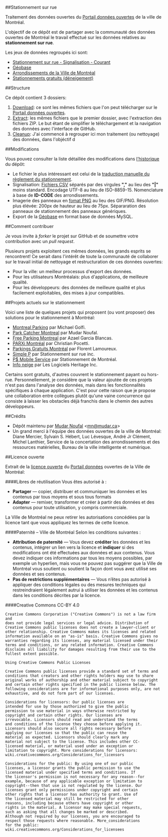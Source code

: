##Stationnement sur rue

Traitement des données ouvertes du [Portail données ouvertes][lien_portail_licence] de la ville de Montréal.

L'objectif de ce dépôt est de partager avec la communauté des données ouvertes de Montréal le travail effectué sur les données relatives au **stationnement sur rue**.

Les jeux de données regroupés ici sont:

* [Stationnement sur rue - Signalisation - Courant][lien_portail_signalisation]
* [Géobase][lien_portail_geobase]
* [Arrondissements de la Ville de Montréal][lien_portail_arrondissements]
* [Stationnements gratuits (déneigement)][lien_portail_deneigement]

##Structure

Ce dépôt contient 3 dossiers:

1. [Download][lien_depot_download]: ce sont les mêmes fichiers que l'on peut télécharger sur le [Portail données ouvertes][lien_portail].
2. [Extract][lien_depot_extract]: les mêmes fichiers que le premier dossier, avec l'extraction des fichiers ZIP. Le but étant de simplifier le téléchargement et la navigation des données avec l'interface de GitHub.
3. [Cleanup][lien_depot_cleanup]: J'ai commencé à regrouper ici mon traitement (ou nettoyage) des données, dans l'objéctif d

##Modifications

Vous pouvez consulter la liste détaillée des modifications dans [l'historique][lien_depot_commits] du dépôt:

* Le fichier le plus intéressant est celui de la [traduction manuelle du règlement du stationnement][lien_depot_reglement].
* Signalisation: [Fichiers CSV][lien_depot_signalisation] séparés par des virgules **","** au lieu des **"|"** moins standard. Encodage UTF-8 au lieu de ISO-8859-15. Nomenclature à base de **ID-CODE** des arrondissements.
* Imagerie des panneaux en [fomat PNG][lien_depot_imagerie] au lieu des GIF/PNG. Résolution plus élévée: 200px de hauteur au lieu de 75px. Sépararation des panneaux de stationnement des panneaux génériques.
* Export de la [Géobase][lien_depot_geobase] en format base de données MySQL.

##Comment contribuer

Je vous invite à *forker* le projet sur GitHub et de soumettre votre contribution avec un *pull request*.

Plusieurs projets exploitent ces mêmes données, les grands esprits se rencontrent! Ce serait dans l'intérêt de toute la communauté de collaborer sur le travail initial de nettoyage et restructuration de ces données ouvertes:
 
* Pour la ville: un meilleur processus d'export des données.
* Pour les utilisateurs Montréalais: plus d'applications, de meilleure qualité.
* Pour les développeurs: des données de meilleure qualité et plus facilement exploitables, des mises à jour compatibles.

##Projets actuels sur le stationnement

Voici une liste de quelques projets qui proposent (ou vont proposer) des solutions pour le stationnement à Montréal:

* [Montreal Parking](https://play.google.com/store/apps/details?id=com.MichaelGolfi.MontrealParking) par Michael Golfi.
* [Park Catcher Montreal](https://github.com/mudar/ParkCatcher) par Mudar Noufal.
* [Free Parking Montreal](http://www.appcto.com/?page=projects&id=1) par Azael Garcia Blancas.
* [PARXi Montréal](http://parxiapp.com/) par Christian Pocetti.
* [Parkings Gratuits Montréal](https://play.google.com/store/apps/details?id=fr.florentlamoureux.parkingmontrealdeneigement) par Florent Lamoureux.
* [Simple P](http://p.ruemtl.com) par Stationnement sur rue inc.
* [P$ Mobile Service](https://play.google.com/store/apps/details?id=tc.tc.scsm.phonegap) par Stationnement de Montréal.
* [Info neige](http://www.heritagesoftware.ca/portfolio-item/defi-info-neige-2014/) par Les Logiciels Heritage Inc.

Certains sont gratuits, d'autres couvrent le stationnement payant ou hors-rue. Personnellement, je considère que la valeur ajoutée de ces projets n'est pas dans l'analyse des données, mais dans les fonctionnalités spécifiques à chaque application. C'est pour cette raison que je propose une collaboration entre collègues plutôt qu'une vaine concurrence qui consiste à laisser les obstacles déjà franchis dans le chemin des autres développeurs.

##Crédits

* Dépôt maintenu par [Mudar Noufal][lien_github_mudar]  &lt;<mn@mudar.ca>&gt;
* Un grand merci à l'équipe des données ouvertes de la ville de Montréal: Diane Mercier, Sylvain S. Hébert, Luc Lévesque, André Jr Clément, Michel Lanthier, Service de la concertation des arrondissements et des ressources matérielles, Bureau de la ville intelligente et numérique.

##Licence ouverte

Extrait de la [licence ouverte][lien_portail_licence] du [Portail données][lien_portail] ouvertes de la Ville de Montréal:

####Libres de réutilisation
Vous êtes autorisé à :

* **Partager** — copier, distribuer et communiquer les données et les contenus par tous moyens et sous tous formats
* **Adapter** — remixer, transformer et créer à partir des données et des contenus pour toute utilisation, y compris commerciale.

La Ville de Montréal ne peux retirer les autorisations concédées par la licence tant que vous appliquez les termes de cette licence.

####Paternité – Ville de Montréal
Selon les conditions suivantes :
 
* **Attribution de paternité** — Vous devez **créditer** les données et les contenus, intégrer un lien vers la licence et **indiquer** si des modifications ont été effectuées aux données et aux contenus. Vous devez indiquer ces informations par tous les moyens possibles, par exemple un hyperlien, mais vous ne pouvez pas suggérer que la Ville de Montréal vous soutient ou soutient la façon dont vous avez utilisé ses données et ses contenus.
* **Pas de restrictions supplémentaires** — Vous n’êtes pas autorisé à appliquer des conditions légales ou des mesures techniques qui restreindraient légalement autrui à utiliser les données et les contenus dans les conditions décrites par la licence.

####Creative Commons CC-BY 4.0

    Creative Commons Corporation ("Creative Commons") is not a law firm and
    does not provide legal services or legal advice. Distribution of
    Creative Commons public licenses does not create a lawyer-client or
    other relationship. Creative Commons makes its licenses and related
    information available on an "as-is" basis. Creative Commons gives no
    warranties regarding its licenses, any material licensed under their
    terms and conditions, or any related information. Creative Commons
    disclaims all liability for damages resulting from their use to the
    fullest extent possible.

    Using Creative Commons Public Licenses

    Creative Commons public licenses provide a standard set of terms and
    conditions that creators and other rights holders may use to share
    original works of authorship and other material subject to copyright
    and certain other rights specified in the public license below. The
    following considerations are for informational purposes only, are not
    exhaustive, and do not form part of our licenses.

    Considerations for licensors: Our public licenses are
    intended for use by those authorized to give the public
    permission to use material in ways otherwise restricted by
    copyright and certain other rights. Our licenses are
    irrevocable. Licensors should read and understand the terms
    and conditions of the license they choose before applying it.
    Licensors should also secure all rights necessary before
    applying our licenses so that the public can reuse the
    material as expected. Licensors should clearly mark any
    material not subject to the license. This includes other CC-
    licensed material, or material used under an exception or
    limitation to copyright. More considerations for licensors:
    wiki.creativecommons.org/Considerations_for_licensors

    Considerations for the public: By using one of our public
    licenses, a licensor grants the public permission to use the
    licensed material under specified terms and conditions. If
    the licensor's permission is not necessary for any reason--for
    example, because of any applicable exception or limitation to
    copyright--then that use is not regulated by the license. Our
    licenses grant only permissions under copyright and certain
    other rights that a licensor has authority to grant. Use of
    the licensed material may still be restricted for other
    reasons, including because others have copyright or other
    rights in the material. A licensor may make special requests,
    such as asking that all changes be marked or described.
    Although not required by our licenses, you are encouraged to
    respect those requests where reasonable. More_considerations
    for the public: 
    wiki.creativecommons.org/Considerations_for_licensees

[lien_portail]: http://donnees.ville.montreal.qc.ca/
[lien_portail_signalisation]: http://donnees.ville.montreal.qc.ca/dataset/stationnement-sur-rue-signalisation-courant
[lien_portail_geobase]: http://donnees.ville.montreal.qc.ca/dataset/geobase
[lien_portail_deneigement]: http://donnees.ville.montreal.qc.ca/dataset/stationnements-gratuits
[lien_portail_arrondissements]: http://donnees.ville.montreal.qc.ca/dataset/polygones-arrondissements
[lien_portail_licence]: http://donnees.ville.montreal.qc.ca/licence-2014/
[lien_github_mudar]: https://github.com/mudar
[lien_depot_commits]: https://github.com/mudar/StationnementSurRueMontreal/commits/master
[lien_depot_download]: https://github.com/mudar/StationnementSurRueMontreal/tree/master/01_download
[lien_depot_extract]: https://github.com/mudar/StationnementSurRueMontreal/tree/master/02_extract
[lien_depot_cleanup]: https://github.com/mudar/StationnementSurRueMontreal/tree/master/03_cleanup
[lien_depot_imagerie]: https://github.com/mudar/StationnementSurRueMontreal/tree/master/03_cleanup/Imagerie%20des%20panneaux/png
[lien_depot_signalisation]: https://github.com/mudar/StationnementSurRueMontreal/tree/master/03_cleanup/Signalisations
[lien_depot_geobase]: https://github.com/mudar/StationnementSurRueMontreal/tree/master/03_cleanup/Geobase
[lien_depot_reglement]: https://github.com/mudar/StationnementSurRueMontreal/tree/master/03_cleanup/Signalisation-description-panneau/panneaux_reglement_2012.csv
[projet_montrealparking]: https://play.google.com/store/apps/details?id=com.MichaelGolfi.MontrealParking
[projet_parkcatcher]: https://github.com/mudar/ParkCatcher
[projet_appcto]: http://www.appcto.com/?page=projects&id=1
[projet_parxi]: http://parxiapp.com/
[projet_parkingmontrealdeneigement]: https://play.google.com/store/apps/details?id=fr.florentlamoureux.parkingmontrealdeneigement
[projet_scsm]: https://play.google.com/store/apps/details?id=tc.tc.scsm.phonegap
[projet_infoneige]: http://www.heritagesoftware.ca/portfolio-item/defi-info-neige-2014/
